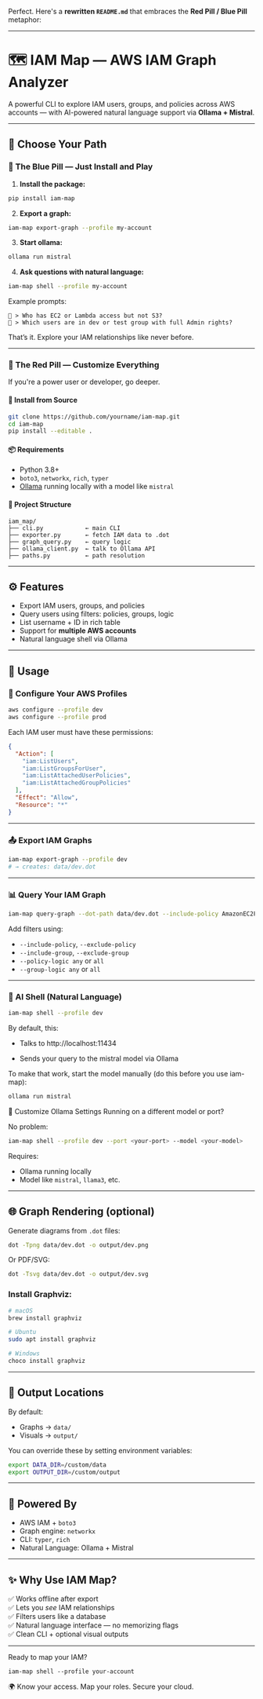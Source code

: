 Perfect. Here's a **rewritten `README.md`** that embraces the **Red Pill / Blue Pill** metaphor:

---


# 🗺️ IAM Map — AWS IAM Graph Analyzer

A powerful CLI to explore IAM users, groups, and policies across AWS accounts — with AI-powered natural language support via **Ollama + Mistral**.

---

## 💊 Choose Your Path

### 🔵 The Blue Pill — Just Install and Play

1. **Install the package:**

```bash
pip install iam-map
````

2. **Export a graph:**

```bash
iam-map export-graph --profile my-account
```

3. **Start ollama:**

```bash
ollama run mistral
```

4. **Ask questions with natural language:**

```bash
iam-map shell --profile my-account
```

Example prompts:

```
💬 > Who has EC2 or Lambda access but not S3?
💬 > Which users are in dev or test group with full Admin rights?
```

That’s it. Explore your IAM relationships like never before.

---

### 🔴 The Red Pill — Customize Everything

If you're a power user or developer, go deeper.

#### 🔧 Install from Source

```bash
git clone https://github.com/yourname/iam-map.git
cd iam-map
pip install --editable .
```

#### 📦 Requirements

* Python 3.8+
* `boto3`, `networkx`, `rich`, `typer`
* [Ollama](https://ollama.com) running locally with a model like `mistral`

#### 🧱 Project Structure

```
iam_map/
├── cli.py            ← main CLI
├── exporter.py       ← fetch IAM data to .dot
├── graph_query.py    ← query logic
├── ollama_client.py  ← talk to Ollama API
├── paths.py          ← path resolution
```

---

## ⚙️ Features

- Export IAM users, groups, and policies  
- Query users using filters: policies, groups, logic  
- List username + ID in rich table
- Support for **multiple AWS accounts**
- Natural language shell via Ollama  


---
## 🧭 Usage

### 🔐 Configure Your AWS Profiles

```bash
aws configure --profile dev
aws configure --profile prod
```

Each IAM user must have these permissions:

```json
{
  "Action": [
    "iam:ListUsers",
    "iam:ListGroupsForUser",
    "iam:ListAttachedUserPolicies",
    "iam:ListAttachedGroupPolicies"
  ],
  "Effect": "Allow",
  "Resource": "*"
}
```

---

### 📤 Export IAM Graphs

```bash
iam-map export-graph --profile dev
# → creates: data/dev.dot
```

---

### 📊 Query Your IAM Graph

```bash
iam-map query-graph --dot-path data/dev.dot --include-policy AmazonEC2FullAccess
```

Add filters using:

* `--include-policy`, `--exclude-policy`
* `--include-group`, `--exclude-group`
* `--policy-logic any` or `all`
* `--group-logic any` or `all`

---

### 💬 AI Shell (Natural Language)

```bash
iam-map shell --profile dev
```

By default, this:

- Talks to http://localhost:11434

- Sends your query to the mistral model via Ollama

To make that work, start the model manually (do this before you use iam-map):

```bash
ollama run mistral
```

🔧 Customize Ollama Settings
Running on a different model or port? 

No problem:

```bash
iam-map shell --profile dev --port <your-port> --model <your-model>
```


Requires:

* Ollama running locally
* Model like `mistral`, `llama3`, etc.

---

## 🌐 Graph Rendering (optional)

Generate diagrams from `.dot` files:

```bash
dot -Tpng data/dev.dot -o output/dev.png
```

Or PDF/SVG:

```bash
dot -Tsvg data/dev.dot -o output/dev.svg
```

### Install Graphviz:

```bash
# macOS
brew install graphviz

# Ubuntu
sudo apt install graphviz

# Windows
choco install graphviz
```

---

## 📁 Output Locations

By default:

* Graphs → `data/`
* Visuals → `output/`

You can override these by setting environment variables:

```bash
export DATA_DIR=/custom/data
export OUTPUT_DIR=/custom/output
```

---

## 🧠 Powered By

* AWS IAM + `boto3`
* Graph engine: `networkx`
* CLI: `typer`, `rich`
* Natural Language: Ollama + Mistral

---

## ✨ Why Use IAM Map?

✅ Works offline after export  
✅ Lets you *see* IAM relationships  
✅ Filters users like a database  
✅ Natural language interface — no memorizing flags  
✅ Clean CLI + optional visual outputs


---

Ready to map your IAM?

```
iam-map shell --profile your-account
```

🌍 Know your access. Map your roles. Secure your cloud.

